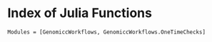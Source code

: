 # Index of Julia Functions

```@autodocs
Modules = [GenomiccWorkflows, GenomiccWorkflows.OneTimeChecks]
```